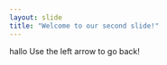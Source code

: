 ```yaml
---
layout: slide
title: "Welcome to our second slide!"
---
```

hallo
Use the left arrow to go back!






























